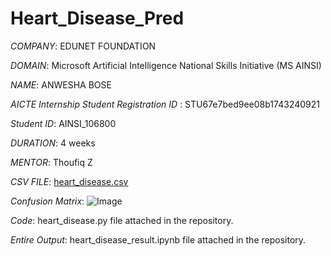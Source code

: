 # Heart_Disease_Pred

*COMPANY*: EDUNET FOUNDATION

*DOMAIN*: Microsoft Artificial Intelligence National Skills Initiative (MS AINSI)

*NAME*: ANWESHA BOSE

*AICTE Internship Student Registration ID* : STU67e7bed9ee08b1743240921

*Student ID*: AINSI_106800

*DURATION*: 4 weeks

*MENTOR*: Thoufiq Z

*CSV FILE*: [heart_disease.csv](https://github.com/user-attachments/files/19843760/heart_disease.csv)

*Confusion Matrix*: ![Image](https://github.com/user-attachments/assets/a7414738-299e-4393-9981-093d19a7f484)

*Code*: heart_disease.py file attached in the repository.

*Entire Output*: heart_disease_result.ipynb file attached in the repository.
